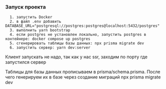 ### Запуск проекта

```
  1. запустить Docker
  2. в файл .env добавить DATABASE_URL="postgresql://postgres:postgres@localhost:5432/postgres"
  3. выполнить yarn bootstrap
  4. если postgres не установлен локально, запустить postgres в контейнере: docker compose up postgres
  5. сгенерировать таблицы базы данных: npx prisma migrate dev
  6. запустить сервер: yarn dev:server
```

Клиент запускать не надо, так как у нас ssr, заходим по порту где запустился сервер

Таблицы для базы данных прописываем в prisma/schema.prisma. После чего генерируем их в базе через создание миграций npx prisma migrate dev
